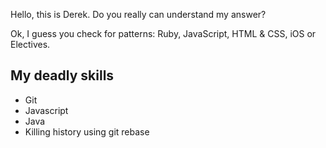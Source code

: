 Hello, this is Derek.
Do you really can understand my answer?

Ok, I guess you check for patterns: Ruby, JavaScript, HTML & CSS, iOS or Electives.

My deadly skills
----------------
* Git
* Javascript
* Java
* Killing history using git rebase

